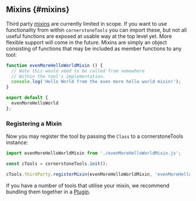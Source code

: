 ## Mixins {#mixins}

Third party [mixins](../tool-mixins/index.md) are currently limited in scope. If you want to use functionality from within `cornerstoneTools` you can import these, but not all useful functions are exposed at usable way at the top level yet. More flexible support will come in the future. Mixins are simply an object consisting of functions that may be included as member functions to any tool:

```js
function evenMoreHelloWorldMixin () {
  // Note this would need to be called from somewhere
  // Within the tool's implementation.
  console.log('Hello World from the even more hello world mixin!');
}

export default {
  evenMoreHelloWorld
};
```

### Registering a Mixin

Now you may register the tool by passing the `Class` to a cornerstoneTools instance:

```js
import evenMoreHelloWorldMixin from './evenMoreHelloWorldMixin.js';

const cTools = cornerstoneTools.init();

cTools.thirdParty.registerMixin(evenMoreHelloWorldMixin, 'evenMoreHelloWorld');
```

If you have a number of tools that utilise your mixin, we recommend bundling them together in a [Plugin](index.md#plugins).
